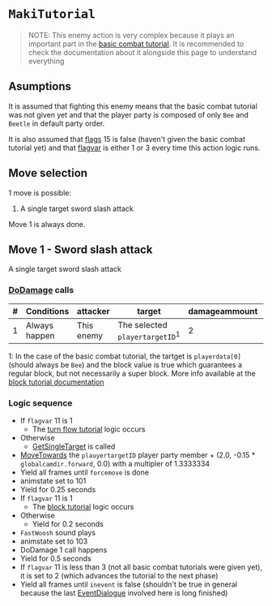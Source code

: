 # `MakiTutorial`

> NOTE: This enemy action is very complex because it plays an important part in the [basic combat tutorial](../../Battle%20flow/Combat%20tutorials.md#basic-combat-tutorial). It is recommended to check the documentation about it alongside this page to understand everything

## Asumptions
It is assumed that fighting this enemy means that the basic combat tutorial was not given yet and that the player party is composed of only `Bee` and `Beetle` in default party order. 

It is also assumed that [flags](../../../Flags%20arrays/flags.md) 15 is false (haven't given the basic combat tutorial yet) and that [flagvar](../../../Flags%20arrays/flagvar.md) is either 1 or 3 every time this action logic runs.

## Move selection
1 move is possible:

1. A single target sword slash attack

Move 1 is always done.

## Move 1 - Sword slash attack
A single target sword slash attack

### [DoDamage](../../Damage%20pipeline/DoDamage.md) calls

|#|Conditions|attacker|target|damageammount|property|overrides|block|
|-:|---|---|---|---|---|---|---|
|1|Always happen|This enemy|The selected `playertargetID`<sup>1</sup>|2|null|null|`commandsuccess`<sup>1</sup>|

1: In the case of the basic combat tutorial, the tartget is `playerdata[0]` (should always be `Bee`) and the block value is true which guarantees a regular block, but not necessarily a super block. More info available at the [block tutorial documentation](../../Battle%20flow/Combat%20tutorials.md#block-tutorial)

### Logic sequence

- If `flagvar` 11 is 1
    - The [turn flow tutorial](../../Battle%20flow/Combat%20tutorials.md#turn-flow-tutorial) logic occurs
- Otherwise
    - [GetSingleTarget](../../Actors%20states/Targetting/GetRandomAvaliablePlayer.md) is called
- [MoveTowards](../../../Entities/EntityControl/EntityControl%20Methods.md#movetowards) the `plauyertargetID` player party member + (2.0, -0.15 * `globalcamdir.forward`, 0.0) with a multipler of 1.3333334
- Yield all frames until `forcemove` is done
- animstate set to 101
- Yield for 0.25 seconds
- If `flagvar` 11 is 1
    - The [block tutorial](../../Battle%20flow/Combat%20tutorials.md#block-tutorial) logic occurs
- Otherwise
    - Yield for 0.2 seconds
- `FastWoosh` sound plays
- animstate set to 103
- DoDamage 1 call happens
- Yield for 0.5 seconds
- If `flagvar` 11 is less than 3 (not all basic combat tutorials were given yet), it is set to 2 (which advances the tutorial to the next phase)
- Yield all frames until `inevent` is false (shouldn't be true in general because the last [EventDialogue](../../Battle%20flow/EventDialogue.md) involved here is long finished)
